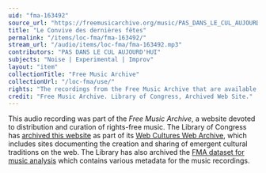 ```yaml
---
uid: "fma-163492"
source_url: "https://freemusicarchive.org/music/PAS_DANS_LE_CUL_AUJOURDHUI/Contes_Cruels/PAS_DANS_LE_CUL_AUJOURDHUI_-_Contes_Cruels_-_03_Le_Convive_des_dernires_ftes"
title: "Le Convive des dernières fêtes"
permalink: "/items/loc-fma/fma-163492/"
stream_url: "/audio/items/loc-fma/fma-163492.mp3"
contributors: "PAS DANS LE CUL AUJOURD'HUI"
subjects: "Noise | Experimental | Improv"
layout: "item"
collectionTitle: "Free Music Archive"
collectionUrl: "/loc-fma/use/"
rights: "The recordings from the Free Music Archive that are available on Citizen DJ have a CC0 1.0 Universal License (Public Domain Dedication) which means you can copy, modify, distribute and perform the work, even for commercial purposes, all without asking permission."
credit: "Free Music Archive. Library of Congress, Archived Web Site."
---
```


This audio recording was part of the _Free Music Archive_, a website devoted to distribution and curation of rights-free music. The Library of Congress has [archived this website](https://www.loc.gov/item/lcwaN0026492/) as part of its [Web Cultures Web Archive](https://www.loc.gov/collections/web-cultures-web-archive/about-this-collection/), which includes sites documenting the creation and sharing of emergent cultural traditions on the web. The Library has also archived the [FMA dataset for music analysis](https://catalog.loc.gov/vwebv/search?searchCode=LCCN&searchArg=2018655052&searchType=1&permalink=y) which contains various metadata for the music recordings.